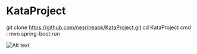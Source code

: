 # KataProject

git clone https://github.com/nesrineabk/KataProject.git
cd KataProject 
cmd : mvn spring-boot:run



![Alt text](https://github.com/nesrineabk/KataProject/assets/49172961/17ebde37-c2a2-4e83-a555-ec915f59fc0a)
